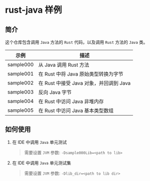 # rust-java 样例

## 简介

这个仓库包含调用 `Java` 方法的 `Rust` 代码，以及调用 `Rust` 方法的 `Java` 类。

| 示例      | 描述                                    |
| --------- | --------------------------------------- |
| sample000 | 从 Java 调用 Rust 方法                  |
| sample001 | 在 Rust 中将 Java 原始类型转换为字节    |
| sample002 | 在 Rust 中接受 Java 对象，并回调到 Java |
| sample003 | 反向 Java 字节                          |
| sample004 | 在 Rust 中访问 Java 非堆内存            |
| sample005 | 在 Rust 中访问 Java 基本类型数组        |

## 如何使用
1. 在 IDE 中调用 `Java` 单元测试
   
    > 需要设置 `JVM` 参数: `-Dsample000Lib=<path to lib>`

2. 在 IDE 中调用 `Java` 单元测试集
   
    > 需要设置 `JVM` 参数: `-Dlib_dir=<path to lib dir>`
